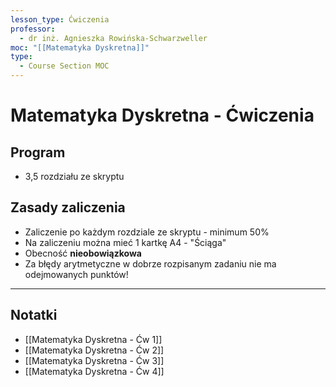 ```yaml
---
lesson_type: Ćwiczenia
professor:
  - dr inż. Agnieszka Rowińska-Schwarzweller
moc: "[[Matematyka Dyskretna]]"
type:
  - Course Section MOC
---
```


# Matematyka Dyskretna - Ćwiczenia

## Program

- 3,5 rozdziału ze skryptu

## Zasady zaliczenia

- Zaliczenie po każdym rozdziale ze skryptu - minimum 50%
- Na zaliczeniu można mieć 1 kartkę A4 - "Ściąga"
- Obecność **nieobowiązkowa**
- Za błędy arytmetyczne w dobrze rozpisanym zadaniu nie ma odejmowanych punktów!

---

## Notatki

- [[Matematyka Dyskretna - Ćw 1]]
- [[Matematyka Dyskretna - Ćw 2]]
- [[Matematyka Dyskretna - Ćw 3]]
- [[Matematyka Dyskretna - Ćw 4]]
